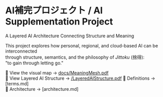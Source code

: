 # AI補完プロジェクト / AI Supplementation Project  
A Layered AI Architecture Connecting Structure and Meaning

This project explores how personal, regional, and cloud-based AI can be interconnected  
through structure, semantics, and the philosophy of *Jittoku* (捨得):  
"to gain through letting go."

📄 View the visual map → [docs/MeaningMesh.pdf](./docs/MeaningMesh.pdf)  
📄 View Layered AI Structure → [/LayeredAIStructure.pdf](./LayeredAIStructure.pdf)
📘 Definitions → [terms.md]  
🧠 Architecture → [architecture.md]  
